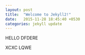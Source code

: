 ```yaml
---
layout: post
title:  "Welcome to Jekyll2!"
date:   2015-11-28 18:45:40 +0530
categories: jekyll update
---
```

HELLO DFDERE


XCXC
LQWE

